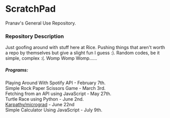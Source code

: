 # ScratchPad
Pranav's General Use Repository.

### Repository Description

Just goofing around with stuff here at Rice. Pushing things that aren't worth a repo by themselves but give a slight fun I guess :). Random codes, be it simple, complex :(. Womp Womp Womp......

##### Programs:

Playing Around With Spotify API - February 7th. <br>
Simple Rock Paper Scissors Game - March 3rd. <br>
Fetching from an API using JavaScript - May 27th. <br>
Turtle Race using Python - June 2nd. <br>
[Karpathy/micrograd](https://www.youtube.com/watch?v=VMj-3S1tku0&t=1s) - June 22nd <br>
Simple Calculator Using JavaScript - July 9th. <br>